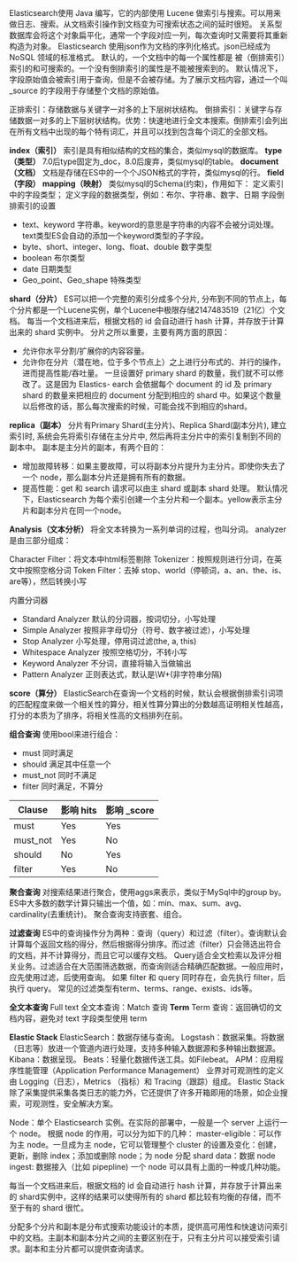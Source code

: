 Elasticsearch使用 Java 编写，它的内部使用 Lucene 做索引与搜索。可以用来做日志、搜索。从文档索引操作到文档变为可搜索状态之间的延时很短。
关系型数据库会将这个对象扁平化，通常一个字段对应一列，每次查询时又需要将其重新构造为对象。
Elasticsearch 使用json作为文档的序列化格式。json已经成为 NoSQL 领域的标准格式。
默认的，一个文档中的每一个属性都是 被（倒排索引）索引的和可搜索的。一个没有倒排索引的属性是不能被搜索到的。
默认情况下，字段原始值会被索引用于查询，但是不会被存储。为了展示文档内容，通过一个叫 _source 的字段用于存储整个文档的原始值。

正排索引：存储数据与关键字一对多的上下层树状结构。
倒排索引：关键字与存储数据一对多的上下层树状结构。优势：快速地进行全文本搜索。倒排索引会列出在所有文档中出现的每个特有词汇，并且可以找到包含每个词汇的全部文档。

**index（索引）**
索引是具有相似结构的文档的集合，类似mysql的数据库。
**type（类型）**
7.0后type固定为_doc，8.0后废弃，类似mysql的table。
**document（文档）**
文档是存储在ES中的一个个JSON格式的字符，类似mysql的行。
**field（字段）**
**mapping（映射）**
类似mysql的Schema(约束)，作用如下：
定义索引中的字段类型；
定义字段的数据类型，例如：布尔、字符串、数字、日期
字段倒排索引的设置
* text、keyword 字符串。keyword的意思是字符串的内容不会被分词处理。text类型ES会自动的添加一个keyword类型的子字段。
* byte、short、integer、long、float、double 数字类型
* boolean 布尔类型
* date 日期类型
* Geo_point、Geo_shape 特殊类型


**shard（分片）**
ES可以把一个完整的索引分成多个分片, 分布到不同的节点上，每个分片都是一个Lucene实例，单个Lucene中极限存储2147483519（21亿）个文档。
每当一个文档进来后，根据文档的 id 会自动进行 hash 计算，并存放于计算出来的 shard 实例中。
分片之所以重要，主要有两方面的原因：
* 允许你水平分割/扩展你的内容容量。
* 允许你在分片（潜在地，位于多个节点上）之上进行分布式的、并行的操作，进而提高性能/吞吐量。
一旦设置好 primary shard 的数量，我们就不可以修改了。这是因为 Elastics- earch 会依据每个 document 的 id 及 primary shard 的数量来把相应的 document 分配到相应的 shard 中。如果这个数量以后修改的话，那么每次搜索的时候，可能会找不到相应的shard。

**replica（副本）**
分片有Primary Shard(主分片)、Replica Shard(副本分片), 建立索引时, 系统会先将索引存储在主分片中, 然后再将主分片中的索引复制到不同的副本中。
副本是主分片的副本，有两个目的：
* 增加故障转移：如果主要故障，可以将副本分片提升为主分片。即使你失去了一个 node，那么副本分片还是拥有所有的数据。
* 提高性能：get 和 search 请求可以由主 shard 或副本 shard 处理。
默认情况下，Elasticsearch 为每个索引创建一个主分片和一个副本。yellow表示主分片和副本分片在同一个node。

**Analysis（文本分析）**
将全文本转换为一系列单词的过程，也叫分词。
analyzer是由三部分组成：

Character Filter：将文本中html标签剔除
Tokenizer：按照规则进行分词，在英文中按照空格分词
Token Filter：去掉 stop、world（停顿词，a、an、the、is、are等），然后转换小写

内置分词器
* Standard Analyzer 默认的分词器，按词切分，小写处理
* Simple Analyzer 按照非字母切分（符号、数字被过滤），小写处理
* Stop Analyzer 小写处理，停用词过滤(the, a, this)
* Whitespace Analyzer 按照空格切分，不转小写
* Keyword Analyzer 不分词，直接将输入当做输出
* Pattern Analyzer 正则表达式，默认是\W+(非字符串分隔)

**score（算分）**
ElasticSearch在查询一个文档的时候，默认会根据倒排索引词项的匹配程度来做一个相关性的算分，相关性算分算出的分数越高证明相关性越高，打分的本质为了排序，将相关性高的文档排列在前。

**组合查询**
使用bool来进行组合：
* must 同时满足
* should 满足其中任意一个
* must_not 同时不满足
* filter 同时满足，不算分

|  Clause   |  影响 hits   |  影响 _score  |
| --- | --- | --- |
|must|Yes     |Yes    |
|must_not|Yes     |No    |
| should    |No     |Yes    |
| filter    |Yes     |No    |


**聚合查询**
对搜索结果进行聚合，使用aggs来表示，类似于MySql中的group by。
ES中大多数的数学计算只输出一个值，如：min、max、sum、avg、cardinality(去重统计)。
聚合查询支持嵌套、组合。

**过滤查询**
ES中的查询操作分为两种：查询（query）和过滤（filter）。查询默认会计算每个返回文档的得分，然后根据得分排序。而过滤（filter）只会筛选出符合的文档，并不计算得分，而且它可以缓存文档。
Query适合全文检索以及评分相关业务。过滤适合在大范围筛选数据，而查询则适合精确匹配数据。一般应用时，应先使用过滤，后使用查询。
如果 filter 和 query 同时存在，会先执行 filter，后执行 query。
常见的过滤类型有term、terms、range、exists、ids等。

**全文本查询**
Full text 全文本查询：Match 查询
**Term**
Term 查询：返回确切的文档内容，避免对 text 字段类型使用 term

**Elastic Stack**
ElasticSearch：数据存储与查询。
Logstash：数据采集。将数据（日志等）放进一个管道内进行处理，支持多种输入数据源和多种输出数据源。
Kibana：数据呈现。
Beats：轻量化数据传送工具。如Filebeat。
APM：应用程序性能管理（Application Performance Management）
业界对可观测性的定义由 Logging（日志），Metrics （指标）和 Tracing（跟踪）组成。
Elastic Stack 除了采集提供采集各类日志的能力外，它还提供了许多开箱即用的场景，如企业搜索，可观测性，安全解决方案。

Node：单个 Elasticsearch 实例。在实际的部署中，一般是一个 server 上运行一个 node。
根据 node 的作用，可以分为如下的几种：
master-eligible：可以作为主 node。一旦成为主 node，它可以管理整个 cluster 的设置及变化：创建，更新，删除 index；添加或删除 node；为 node 分配 shard
data：数据 node
ingest: 数据接入（比如 pipepline)
一个 node 可以具有上面的一种或几种功能。

每当一个文档进来后，根据文档的 id 会自动进行 hash 计算，并存放于计算出来的 shard实例中，这样的结果可以使得所有的 shard 都比较有均衡的存储，而不至于有的 shard 很忙。

分配多个分片和副本是分布式搜索功能设计的本质，提供高可用性和快速访问索引中的文档。主副本和副本分片之间的主要区别在于，只有主分片可以接受索引请求。副本和主分片都可以提供查询请求。
